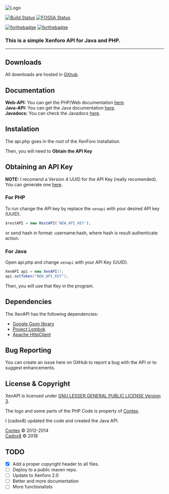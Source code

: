 ![Logo](http://i.imgur.com/1qYuVcr.png)

[![Build Status](https://travis-ci.org/cadox8/XenAPI.svg?branch=master)](https://travis-ci.org/cadox8/XenAPI)
[![FOSSA Status](https://app.fossa.io/api/projects/git%2Bgithub.com%2Fcadox8%2FXenAPI.svg?type=small)](https://app.fossa.io/projects/git%2Bgithub.com%2Fcadox8%2FXenAPI?ref=badge_small)

[![forthebadge](https://forthebadge.com/images/badges/built-with-love.svg)](https://forthebadge.com)
[![forthebadge](https://forthebadge.com/images/badges/powered-by-oxygen.svg)](https://forthebadge.com)

### This is a simple Xenforo API for Java and PHP.
-----

## Downloads
All downloads are hosted in [Github](https://github.com/cadox8/XenAPI/releases).

## Documentation
**Web-API:** You can get the PHP/Web documentation [here](https://github.com/cadox8/XenAPI/wiki/REST-API).<br>
**Java-API:** You can get the Java documentation [here](https://github.com/cadox8/XenAPI/wiki/Java-API).<br>
**Javadocs:** You can check the Javadocs [here](https://cadox8.github.io/XenAPI/).

## Instalation
The api.php goes in the root of the XenForo installation.

Then, you will need to **Obtain the API Key**

## Obtaining an API Key

**NOTE:** I recomend a Version 4 UUID for the API Key (really recomended). You can generate one [here](https://www.uuidgenerator.net).

### For PHP
To run change the API key by replace the ``xenapi`` with your desired API key (UUID).
```javascript
$restAPI = new RestAPI('NEW_API_KEY');
```

or send hash in format: username:hash, where hash is result authenticate action.

### For Java
Open api.php and change ``xenapi`` with your API Key (UUID).

```java
XenAPI api = new XenAPI();
api.setToken("NEW_API_KEY");
```

Then, you will use that Key in the program.

## Dependencies
The XenAPI has the following dependencies:
* [Google Gson library](https://mvnrepository.com/artifact/com.google.code.gson/gson)
* [Project Lombok](https://projectlombok.org)
* [Apache HttpClient](https://hc.apache.org)

## Bug Reporting
You can create an issue here on GitHub to report a bug with the API or to suggest enhancements.

## License & Copyright
XenAPI is licensed under [GNU LESSER GENERAL PUBLIC LICENSE Version 3](LICENSE.txt).

The logo and some parts of the PHP Code is property of [Contex](https://github.com/Contex/XenAPI).

I (cadox8) updated the code and created the Java API.

[Contex](https://github.com/Contex) © 2012-2014<br>
[Cadox8](https://cadox8.github.io) © 2018

## TODO
* [x] Add a proper copyright header to all files.
* [ ] Deploy to a public maven repo.
* [ ] Update to Xenforo 2.0
* [ ] Better and more documentation
* [ ] More functionalists
